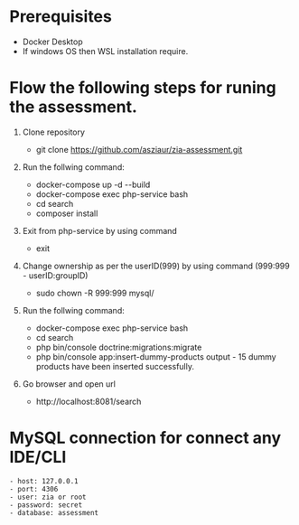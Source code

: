 # Prerequisites 
- Docker Desktop 
- If windows OS then WSL installation require.

# Flow the following steps for runing the assessment.
1. Clone repository
    - git clone https://github.com/asziaur/zia-assessment.git
2. Run the follwing command: 
    - docker-compose up -d --build
    - docker-compose exec php-service bash
    - cd search
    - composer install
3. Exit from php-service by using command
    - exit
4. Change ownership as per the userID(999) by using command (999:999 - userID:groupID)
    - sudo chown -R 999:999 mysql/
5. Run the follwing command:
    - docker-compose exec php-service bash
    - cd search
    - php bin/console doctrine:migrations:migrate
    - php bin/console app:insert-dummy-products 
        output - 15 dummy products have been inserted successfully. 

6. Go browser and open url
    - http://localhost:8081/search

# MySQL connection for connect any IDE/CLI
    - host: 127.0.0.1
    - port: 4306
    - user: zia or root
    - password: secret
    - database: assessment
